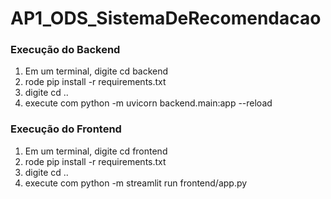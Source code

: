 # AP1_ODS_SistemaDeRecomendacao  

### Execução do Backend  
1. Em um terminal, digite cd backend
2. rode pip install -r requirements.txt
3. digite cd ..
4. execute com python -m uvicorn backend.main:app --reload  

### Execução do Frontend  
1. Em um terminal, digite cd frontend
2. rode pip install -r requirements.txt
3. digite cd ..
4. execute com python -m streamlit run frontend/app.py  
